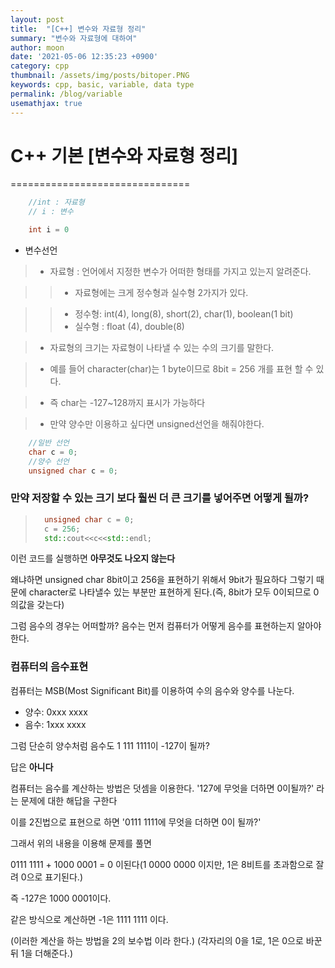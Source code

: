 ```yaml
---
layout: post
title:  "[C++] 변수와 자료형 정리"
summary: "변수와 자료형에 대하여"
author: moon
date: '2021-05-06 12:35:23 +0900'
category: cpp
thumbnail: /assets/img/posts/bitoper.PNG
keywords: cpp, basic, variable, data type
permalink: /blog/variable
usemathjax: true
---
```


 # C++ 기본 [변수와 자료형 정리]
===============================
``` cpp
    //int : 자료형
    // i : 변수

    int i = 0
```
* 변수선언

> - 자료형 : 언어에서 지정한 변수가 어떠한 형태를 가지고 있는지 알려준다.

>   > - 자료형에는 크게 정수형과 실수형 2가지가 있다.

>   > - 정수형: int(4), long(8), short(2), char(1), boolean(1 bit)
>   > - 실수형 : float (4), double(8)

> + 자료형의 크기는 자료형이 나타낼 수 있는 수의 크기를 말한다.

> + 예를 들어 character(char)는 1 byte이므로 8bit = 256 개를 표현 할 수 있다.

> + 즉 char는 -127~128까지 표시가 가능하다

> + 만약 양수만 이용하고 싶다면 unsigned선언을 해줘야한다.

``` cpp
    //일반 선언
    char c = 0;
    //양수 선언
    unsigned char c = 0;
```

### 만약 저장할 수 있는 크기 보다 훨씬 더 큰 크기를 넣어주면 어떻게 될까?

> ``` cpp
>   unsigned char c = 0;
>   c = 256;
>   std::cout<<c<<std::endl;
> ```

이런 코드를 실행하면 **아무것도 나오지 않는다**

왜냐하면 unsigned char 8bit이고 256을 표현하기 위해서 9bit가 필요하다 그렇기 때문에 character로 나타낼수 있는 부분만 표현하게 된다.(즉, 8bit가 모두 0이되므로 0의값을 갖는다)

그럼 음수의 경우는 어떠할까? 음수는 먼저 컴퓨터가 어떻게 음수를 표현하는지 알아야한다.

### 컴퓨터의 음수표현

컴퓨터는 MSB(Most Significant Bit)를 이용하여 수의 음수와 양수를 나눈다. 

+ 양수: 0xxx xxxx 
+ 음수: 1xxx xxxx

그럼 단순히 양수처럼 음수도 1 111 1111이 -127이 될까?

답은 **아니다**

컴퓨터는 음수를 계산하는 방법은 덧셈을 이용한다. '127에 무엇을 더하면 0이될까?' 라는 문제에 대한 해답을 구한다

이를 2진법으로 표현으로 하면 '0111 1111에 무엇을 더하면 0이 될까?'

그래서 위의 내용을 이용해 문제를 풀면

0111 1111 + 1000 0001  = 0 이된다(1 0000 0000 이지만, 1은 8비트를 초과함으로 잘려 0으로 표기된다.)

즉 -127은 1000 0001이다.

같은 방식으로 계산하면 -1은 1111 1111 이다.

(이러한 계산을 하는 방법을 2의 보수법 이라 한다.)
(각자리의 0을 1로, 1은 0으로 바꾼뒤 1을 더해준다.)
 